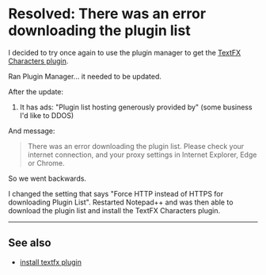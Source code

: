 # Resolved: There was an error downloading the plugin list

I decided to try once again to use the plugin manager to get the [TextFX Characters plugin](install_textfx_plugin.md).

Ran Plugin Manager... it needed to be updated.

After the update:

1. It has ads: "Plugin list hosting generously provided by" (some business I'd like to DDOS)

And message:

> There was an error downloading the plugin list. Please check your internet connection, and your proxy settings in Internet Explorer, Edge or Chrome.

So we went backwards.

I changed the setting that says "Force HTTP instead of HTTPS for downloading Plugin List". Restarted Notepad++ and was then able to download the plugin list and install the TextFX Characters plugin. 

-----

## See also

 - [install textfx plugin](install_textfx_plugin.md)